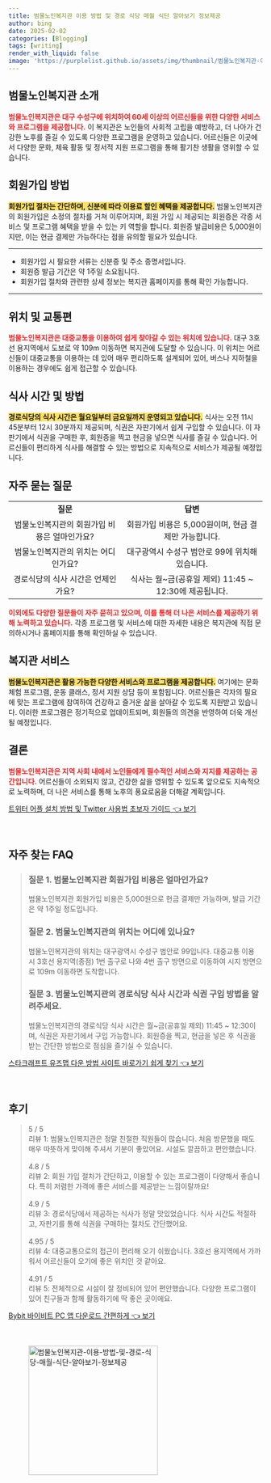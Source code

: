```yaml
---
title: 범물노인복지관 이용 방법 및 경로 식당 매월 식단 알아보기 정보제공
author: bing
date: 2025-02-02
categories: [Blogging]
tags: [writing]
render_with_liquid: false
image: 'https://purplelist.github.io/assets/img/thumbnail/범물노인복지관-이용-방법-및-경로-식당-매월-식단-알아보기-정보제공.webp'
---
```



<h2 id='범물노인복지관소개'>범물노인복지관 소개</h2>

<p><b><span style="color: #ee2323;">범물노인복지관은 대구 수성구에 위치하여 60세 이상의 어르신들을 위한 다양한 서비스와 프로그램을 제공합니다.</span></b> 이 복지관은 노인들의 사회적 고립을 예방하고, 더 나아가 건강한 노후를 즐길 수 있도록 다양한 프로그램을 운영하고 있습니다. 어르신들은 이곳에서 다양한 문화, 체육 활동 및 정서적 지원 프로그램을 통해 활기찬 생활을 영위할 수 있습니다.</p>

<h2 id='회원가입방법'>회원가입 방법</h2>

<p><b><span style="background-color: #ffe066;">회원가입 절차는 간단하며, 신분에 따라 이용료 할인 혜택을 제공합니다.</span></b> 범물노인복지관의 회원가입은 소정의 절차를 거쳐 이루어지며, 회원 가입 시 제공되는 회원증은 각종 서비스 및 프로그램 혜택을 받을 수 있는 키 역할을 합니다. 회원증 발급비용은 5,000원이지만, 이는 현금 결제만 가능하다는 점을 유의할 필요가 있습니다.</p>

<hr />

<ul>
    <li>회원가입 시 필요한 서류는 신분증 및 주소 증명서입니다.</li>
    <li>회원증 발급 기간은 약 1주일 소요됩니다.</li>
    <li>회원가입 절차와 관련한 상세 정보는 복지관 홈페이지를 통해 확인 가능합니다.</li>
</ul>

<hr />

<h2 id='위치및교통편'>위치 및 교통편</h2>

<p><b><span style="color: #ee2323;">범물노인복지관은 대중교통을 이용하여 쉽게 찾아갈 수 있는 위치에 있습니다.</span></b> 대구 3호선 용지역에서 도보로 약 109m 이동하면 복지관에 도달할 수 있습니다. 이 위치는 어르신들이 대중교통을 이용하는 데 있어 매우 편리하도록 설계되어 있어, 버스나 지하철을 이용하는 경우에도 쉽게 접근할 수 있습니다.</p>

<h2 id='식사시간및방법'>식사 시간 및 방법</h2>

<p><b><span style="background-color: #ffe066;">경로식당의 식사 시간은 월요일부터 금요일까지 운영되고 있습니다.</span></b> 식사는 오전 11시 45분부터 12시 30분까지 제공되며, 식권은 자판기에서 쉽게 구입할 수 있습니다. 이 자판기에서 식권을 구매한 후, 회원증을 찍고 현금을 넣으면 식사를 즐길 수 있습니다. 어르신들이 편리하게 식사를 해결할 수 있는 방법으로 지속적으로 서비스가 제공될 예정입니다.</p>

<h2 id='자주묻는질문'>자주 묻는 질문</h2>

<table>
    <tr>
        <td style="text-align: center; height: 17px;"><b>질문</b></td>
        <td style="text-align: center; height: 17px;"><b>답변</b></td>
    </tr>
    <tr>
        <td style="text-align: center; height: 17px;">범물노인복지관의 회원가입 비용은 얼마인가요?</td>
        <td style="text-align: center; height: 17px;">회원가입 비용은 5,000원이며, 현금 결제만 가능합니다.</td>
    </tr>
    <tr>
        <td style="text-align: center; height: 17px;">범물노인복지관의 위치는 어디인가요?</td>
        <td style="text-align: center; height: 17px;">대구광역시 수성구 범안로 99에 위치해 있습니다.</td>
    </tr>
    <tr>
        <td style="text-align: center; height: 17px;">경로식당의 식사 시간은 언제인가요?</td>
        <td style="text-align: center; height: 17px;">식사는 월~금(공휴일 제외) 11:45 ~ 12:30에 제공됩니다.</td>
    </tr>
</table>

<p><b><span style="color: #ee2323;">이외에도 다양한 질문들이 자주 묻히고 있으며, 이를 통해 더 나은 서비스를 제공하기 위해 노력하고 있습니다.</span></b> 각종 프로그램 및 서비스에 대한 자세한 내용은 복지관에 직접 문의하시거나 홈페이지를 통해 확인하실 수 있습니다.</p>

<h2 id='복지관서비스'>복지관 서비스</h2>

<p><b><span style="background-color: #ffe066;">범물노인복지관은 활용 가능한 다양한 서비스와 프로그램을 제공합니다.</span></b> 여기에는 문화 체험 프로그램, 운동 클래스, 정서 지원 상담 등이 포함됩니다. 어르신들은 각자의 필요에 맞는 프로그램에 참여하여 건강하고 즐거운 삶을 살아갈 수 있도록 지원받고 있습니다. 이러한 프로그램은 정기적으로 업데이트되며, 회원들의 의견을 반영하여 더욱 개선될 예정입니다.</p>

<h2 id='결론'>결론</h2>

<p><b><span style="color: #ee2323;">범물노인복지관은 지역 사회 내에서 노인들에게 필수적인 서비스와 지지를 제공하는 공간입니다.</span></b> 어르신들이 소외되지 않고, 건강한 삶을 영위할 수 있도록 앞으로도 지속적으로 노력하며, 더 나은 서비스를 통해 노후의 풍요로움을 더해갈 계획입니다.</p>


<p><a class="click-button" title="트위터 어플 설치 방법 및 Twitter 사용법 초보자 가이드" href="https://purplelist.github.io/posts/%ED%8A%B8%EC%9C%84%ED%84%B0-%EC%96%B4%ED%94%8C-%EC%84%A4%EC%B9%98-%EB%B0%A9%EB%B2%95-%EB%B0%8F-Twitter-%EC%82%AC%EC%9A%A9%EB%B2%95-%EC%B4%88%EB%B3%B4%EC%9E%90-%EA%B0%80%EC%9D%B4%EB%93%9C/" rel="dofollow">트위터 어플 설치 방법 및 Twitter 사용법 초보자 가이드 👈 보기</a></p><br>
<h2 id='자주_찾는_FAQ'>자주 찾는 FAQ</h2>
<div itemscope="" itemtype="https://schema.org/FAQPage"> 
<blockquote> 
<div itemscope="" itemprop="mainEntity" itemtype="https://schema.org/Question"> 
<h3 itemprop="name">질문 1. 범물노인복지관 회원가입 비용은 얼마인가요?</h3> 
<div itemscope="" itemprop="acceptedAnswer" itemtype="https://schema.org/Answer"> 
<span itemprop="text"> <p>범물노인복지관 회원가입 비용은 5,000원으로 현금 결제만 가능하며, 발급 기간은 약 1주일 정도입니다.</p> </span> 
</div> 
</div> 

<div itemscope="" itemprop="mainEntity" itemtype="https://schema.org/Question"> 
<h3 itemprop="name">질문 2. 범물노인복지관의 위치는 어디에 있나요?</h3> 
<div itemscope="" itemprop="acceptedAnswer" itemtype="https://schema.org/Answer"> 
<span itemprop="text"> <p>범물노인복지관의 위치는 대구광역시 수성구 범안로 99입니다. 대중교통 이용 시 3호선 용지역(종점) 1번 출구로 나와 4번 출구 방면으로 이동하여 시지 방면으로 109m 이동하면 도착합니다.</p> </span> 
</div> 
</div> 

<div itemscope="" itemprop="mainEntity" itemtype="https://schema.org/Question"> 
<h3 itemprop="name">질문 3. 범물노인복지관의 경로식당 식사 시간과 식권 구입 방법을 알려주세요.</h3> 
<div itemscope="" itemprop="acceptedAnswer" itemtype="https://schema.org/Answer"> 
<span itemprop="text"> <p>범물노인복지관의 경로식당 식사 시간은 월~금(공휴일 제외) 11:45 ~ 12:30이며, 식권은 자판기에서 구입 가능합니다. 회원증을 찍고, 현금을 넣은 후 식권을 받는 간단한 방법으로 점심을 즐기실 수 있습니다.</p> </span> 
</div> 
</div> 
</blockquote> 
</div>
<p><a class="click-button" title="스타크래프트 유즈맵 다운 방법 사이트 바로가기 쉽게 찾기" href="https://purplelist.github.io/posts/%EC%8A%A4%ED%83%80%ED%81%AC%EB%9E%98%ED%94%84%ED%8A%B8-%EC%9C%A0%EC%A6%88%EB%A7%B5-%EB%8B%A4%EC%9A%B4-%EB%B0%A9%EB%B2%95-%EC%82%AC%EC%9D%B4%ED%8A%B8-%EB%B0%94%EB%A1%9C%EA%B0%80%EA%B8%B0-%EC%89%BD%EA%B2%8C-%EC%B0%BE%EA%B8%B0/" rel="dofollow">스타크래프트 유즈맵 다운 방법 사이트 바로가기 쉽게 찾기 👈 보기</a></p><br>
<h2 id='후기'>후기</h2>
<div itemscope itemtype="https://schema.org/Product">
  <blockquote>
  <div itemprop="review" itemscope itemtype="https://schema.org/Review">
      <div itemprop="reviewRating" itemscope itemtype="https://schema.org/Rating"> <span itemprop="ratingValue">5</span> / <span itemprop="bestRating">5</span> </div>
      <span itemprop="reviewBody">리뷰 1: 범물노인복지관은 정말 친절한 직원들이 많습니다. 처음 방문했을 때도 매우 따뜻하게 맞이해 주셔서 기분이 좋았어요. 시설도 깔끔하고 편안했습니다.</span>
  </div>
  <br>
  <div itemprop="review" itemscope itemtype="https://schema.org/Review">
      <div itemprop="reviewRating" itemscope itemtype="https://schema.org/Rating"> <span itemprop="ratingValue">4.8</span> / <span itemprop="bestRating">5</span> </div>
      <span itemprop="reviewBody">리뷰 2: 회원 가입 절차가 간단하고, 이용할 수 있는 프로그램이 다양해서 좋습니다. 특히 저렴한 가격에 좋은 서비스를 제공받는 느낌이랄까요!</span>
  </div>
  <br>
  <div itemprop="review" itemscope itemtype="https://schema.org/Review">
      <div itemprop="reviewRating" itemscope itemtype="https://schema.org/Rating"> <span itemprop="ratingValue">4.9</span> / <span itemprop="bestRating">5</span> </div>
      <span itemprop="reviewBody">리뷰 3: 경로식당에서 제공하는 식사가 정말 맛있었습니다. 식사 시간도 적절하고, 자판기를 통해 식권을 구매하는 절차도 간단했어요.</span>
  </div>
  <br>
  <div itemprop="review" itemscope itemtype="https://schema.org/Review">
      <div itemprop="reviewRating" itemscope itemtype="https://schema.org/Rating"> <span itemprop="ratingValue">4.95</span> / <span itemprop="bestRating">5</span> </div>
      <span itemprop="reviewBody">리뷰 4: 대중교통으로의 접근이 편리해 오기 쉬웠습니다. 3호선 용지역에서 가까워서 어르신들이 오기에 좋은 위치인 것 같아요.</span>
  </div>
  <br>
  <div itemprop="review" itemscope itemtype="https://schema.org/Review">
      <div itemprop="reviewRating" itemscope itemtype="https://schema.org/Rating"> <span itemprop="ratingValue">4.91</span> / <span itemprop="bestRating">5</span> </div>
      <span itemprop="reviewBody">리뷰 5: 전체적으로 시설이 잘 정비되어 있어 편안했습니다. 다양한 프로그램이 있어 친구들과 함께 활동하기에 딱 좋은 곳이에요.</span>
  </div>
  </blockquote>
</div>
<p><a class="click-button" title="Bybit 바이비트 PC 앱 다운로드 간편하게" href="https://purplelist.github.io/posts/Bybit-%EB%B0%94%EC%9D%B4%EB%B9%84%ED%8A%B8-PC-%EC%95%B1-%EB%8B%A4%EC%9A%B4%EB%A1%9C%EB%93%9C-%EA%B0%84%ED%8E%B8%ED%95%98%EA%B2%8C/" rel="dofollow">Bybit 바이비트 PC 앱 다운로드 간편하게 👈 보기</a></p><br>
<figure class="image"><img src="https://purplelist.github.io/assets/img/thumbnail/범물노인복지관-이용-방법-및-경로-식당-매월-식단-알아보기-정보제공.webp" alt="범물노인복지관-이용-방법-및-경로-식당-매월-식단-알아보기-정보제공" width="256" height="256"></figure>